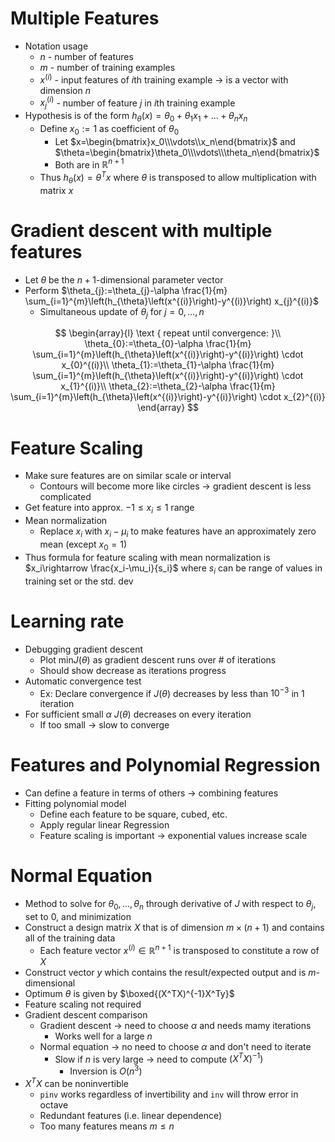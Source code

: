# Multiple Features

* Notation usage
  * $n$ - number of features
  * $m$ - number of training examples
  * $x^{(i)}$ - input features of $i$th training example -> is a vector with dimension $n$
  * $x_j^{(i)}$ - number of feature $j$ in $i$th training example
* Hypothesis is of the form $h_\theta(x)=\theta_0+\theta_1x_1+\ldots +\theta_nx_n$
  * Define $x_0:=1$ as coefficient of $\theta_0$
    * Let $x=\begin{bmatrix}x_0\\\vdots\\x_n\end{bmatrix}$ and $\theta=\begin{bmatrix}\theta_0\\\vdots\\\theta_n\end{bmatrix}$
    * Both are in $\mathbb{R}^{n+1}$
  * Thus $h_\theta(x)=\theta^Tx$ where $\theta$ is transposed to allow multiplication with matrix $x$
  
# Gradient descent with multiple features

* Let $\theta$ be the $n+1$-dimensional parameter vector
* Perform $\theta_{j}:=\theta_{j}-\alpha \frac{1}{m} \sum_{i=1}^{m}\left(h_{\theta}\left(x^{(i)}\right)-y^{(i)}\right) x_{j}^{(i)}$
  * Simultaneous update of $\theta_j$ for $j=0,\ldots,n$

$$
\begin{array}{l}
\text { repeat until convergence: }\\
\theta_{0}:=\theta_{0}-\alpha \frac{1}{m} \sum_{i=1}^{m}\left(h_{\theta}\left(x^{(i)}\right)-y^{(i)}\right) \cdot x_{0}^{(i)}\\
\theta_{1}:=\theta_{1}-\alpha \frac{1}{m} \sum_{i=1}^{m}\left(h_{\theta}\left(x^{(i)}\right)-y^{(i)}\right) \cdot x_{1}^{(i)}\\
\theta_{2}:=\theta_{2}-\alpha \frac{1}{m} \sum_{i=1}^{m}\left(h_{\theta}\left(x^{(i)}\right)-y^{(i)}\right) \cdot x_{2}^{(i)}
\end{array}
$$

# Feature Scaling

* Make sure features are on similar scale or interval
  * Contours will become more like circles -> gradient descent is less complicated
* Get feature into approx. $-1\leq x_i\leq 1$ range
* Mean normalization
  * Replace $x_i$ with $x_i-\mu_i$ to make features have an approximately zero mean (except $x_0=1$)
* Thus formula for feature scaling with mean normalization is $x_i\rightarrow \frac{x_i-\mu_i}{s_i}$ where $s_i$ can be range of values in training set or the std. dev

# Learning rate

* Debugging gradient descent
  * Plot $\text{min}J(\theta)$ as gradient descent runs over # of iterations
  * Should show decrease as iterations progress
* Automatic convergence test
  * Ex: Declare convergence if $J(\theta)$ decreases by less than $10^{-3}$ in 1 iteration
* For sufficient small $\alpha$ $J(\theta)$ decreases on every iteration
  * If too small -> slow to converge
  
# Features and Polynomial Regression

* Can define a feature in terms of others -> combining features
* Fitting polynomial model
  * Define each feature to be square, cubed, etc.
  * Apply regular linear Regression
  * Feature scaling is important -> exponential values increase scale

# Normal Equation

* Method to solve for $\theta_0,\ldots,\theta_n$ through derivative of $J$ with respect to $\theta_j$, set to 0, and minimization
* Construct a design matrix $X$ that is of dimension $m\times (n+1)$ and contains all of the training data
  * Each feature vector $x^{(i)}\in \mathbb{R}^{n+1}$ is transposed to constitute a row of $X$
* Construct vector $y$ which contains the result/expected output and is $m$-dimensional
* Optimum $\theta$ is given by $\boxed{(X^TX)^{-1}X^Ty}$
* Feature scaling not required
* Gradient descent comparison
  * Gradient descent -> need to choose $\alpha$ and needs mamy iterations
    * Works well for a large $n$
  * Normal equation -> no need to choose $\alpha$ and don't need to iterate
    * Slow if $n$ is very large -> need to compute $(X^TX)^{-1})$
      * Inversion is $O(n^3)$
* $X^TX$ can be noninvertible
  * `pinv` works regardless of invertibility and `inv` will throw error in octave
  * Redundant features (i.e. linear dependence)
  * Too many features means $m\leq n$